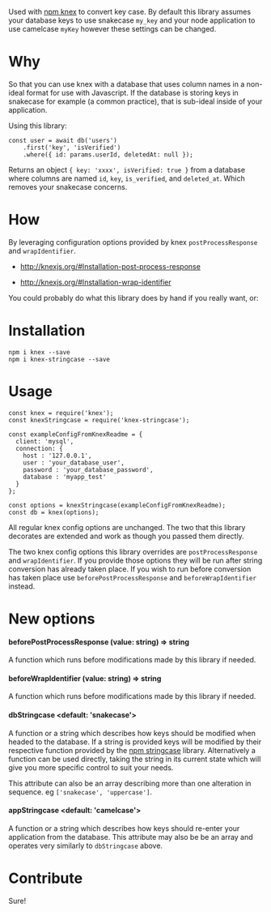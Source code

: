 Used with [npm knex](https://www.npmjs.com/package/knex) to convert key case. By default this library assumes your database keys to use snakecase `my_key` and your node application to use camelcase `myKey` however these settings can be changed.

# Why

So that you can use knex with a database that uses column names in a non-ideal format for use with Javascript. If the database is storing keys in snakecase for example (a common practice), that is sub-ideal inside of your application.

Using this library:

```
const user = await db('users')
    .first('key', 'isVerified')
    .where({ id: params.userId, deletedAt: null });
```

Returns an object `{ key: 'xxxx', isVerified: true }` from a database where columns are named `id`, `key`, `is_verified`, and `deleted_at`. Which removes your snakecase concerns.

# How

By leveraging configuration options provided by knex `postProcessResponse` and `wrapIdentifier`.

* http://knexjs.org/#Installation-post-process-response

* http://knexjs.org/#Installation-wrap-identifier

You could probably do what this library does by hand if you really want, or:

# Installation

```
npm i knex --save
npm i knex-stringcase --save
```

# Usage

```
const knex = require('knex');
const knexStringcase = require('knex-stringcase');

const exampleConfigFromKnexReadme = {
  client: 'mysql',
  connection: {
    host : '127.0.0.1',
    user : 'your_database_user',
    password : 'your_database_password',
    database : 'myapp_test'
  }
};

const options = knexStringcase(exampleConfigFromKnexReadme);
const db = knex(options);
```

All regular knex config options are unchanged. The two that this library decorates are extended and work as though you passed them directly.

The two knex config options this library overrides are `postProcessResponse` and `wrapIdentifier`. If you provide those options they will be run after string conversion has already taken place. If you wish to run before conversion has taken place use `beforePostProcessResponse` and `beforeWrapIdentifier` instead.

# New options

#### beforePostProcessResponse (value: string) => string

A function which runs before modifications made by this library if needed.

#### beforeWrapIdentifier (value: string) => string

A function which runs before modifications made by this library if needed.

#### dbStringcase <default: 'snakecase'>

A function or a string which describes how keys should be modified when headed to the database. If a string is provided keys will be modified by their respective function provided by the [npm stringcase](https://www.npmjs.com/package/stringcase) library. Alternatively a function can be used directly, taking the string in its current state which will give you more specific control to suit your needs.

This attribute can also be an array describing more than one alteration in sequence. eg `['snakecase', 'uppercase']`.

#### appStringcase <default: 'camelcase'>

A function or a string which describes how keys should re-enter your application from the database. This attribute may also be be an array and operates very similarly to `dbStringcase` above.

# Contribute

Sure!
